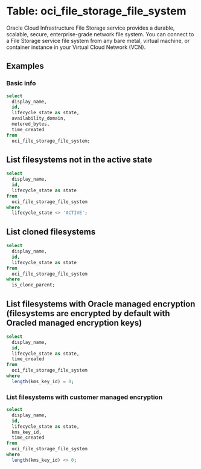 # Table: oci_file_storage_file_system

Oracle Cloud Infrastructure File Storage service provides a durable, scalable, secure, enterprise-grade network file system. You can connect to a File Storage service file system from any bare metal, virtual machine, or container instance in your Virtual Cloud Network (VCN).

## Examples

### Basic info

```sql
select
  display_name,
  id,
  lifecycle_state as state,
  availability_domain,
  metered_bytes,
  time_created
from
  oci_file_storage_file_system;
```


## List filesystems not in the active state

```sql
select
  display_name,
  id,
  lifecycle_state as state
from
  oci_file_storage_file_system
where
  lifecycle_state <> 'ACTIVE';
```


## List cloned filesystems

```sql
select
  display_name,
  id,
  lifecycle_state as state
from
  oci_file_storage_file_system
where
  is_clone_parent;
```


## List filesystems with Oracle managed encryption (filesystems are encrypted by default with Oracled managed encryption keys)


```sql
select
  display_name,
  id,
  lifecycle_state as state,
  time_created
from
  oci_file_storage_file_system
where
  length(kms_key_id) = 0;
```


### List filesystems with customer managed encryption

```sql
select
  display_name,
  id,
  lifecycle_state as state,
  kms_key_id,
  time_created
from
  oci_file_storage_file_system
where
  length(kms_key_id) <> 0;
```

